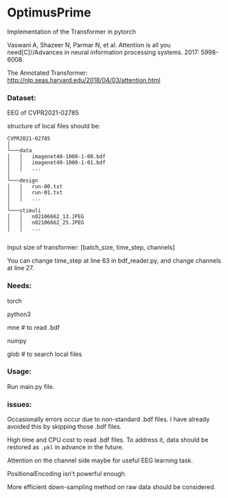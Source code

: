 # OptimusPrime
Implementation of the Transformer in pytorch

Vaswani A, Shazeer N, Parmar N, et al. Attention is all you need[C]//Advances in neural information processing systems. 2017: 5998-6008.

The Annotated Transformer: http://nlp.seas.harvard.edu/2018/04/03/attention.html

### Dataset:

EEG of CVPR2021-02785

structure of local files should be:

```
CVPR2021-02785   
│
└───data
│   │   imagenet40-1000-1-00.bdf
│   │   imagenet40-1000-1-01.bdf
│   │   ...
│         
└───design
│   │   run-00.txt
│   │   run-01.txt
│   │   ...
│    
└───stimuli
│   │   n02106662_13.JPEG
│   │   n02106662_25.JPEG
│   │   ...
   
```

Input size of transformer: [batch_size, time_step, channels]

You can change time_step at line 63 in bdf_reader.py, and change channels at line 27.

### Needs:
torch

python3

mne   # to read .bdf

numpy

glob  # to search local files


### Usage:
Run main.py file.


### issues:

Occasionally errors occur due to non-standard .bdf files. I have already avoided this by skipping those .bdf files.

High time and CPU cost to read .bdf files. To address it, data should be restored as `.pkl` in advance in the future.

Attention on the channel side maybe for useful EEG learning task.

PositionalEncoding isn't powerful enough.

More efficient down-sampling method on raw data should be considered.
